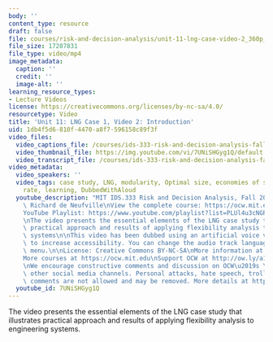 ```yaml
---
body: ''
content_type: resource
draft: false
file: courses/risk-and-decision-analysis/unit-11-lng-case-video-2_360p_16_9.mp4
file_size: 17207831
file_type: video/mp4
image_metadata:
  caption: ''
  credit: ''
  image-alt: ''
learning_resource_types:
- Lecture Videos
license: https://creativecommons.org/licenses/by-nc-sa/4.0/
resourcetype: Video
title: 'Unit 11: LNG Case 1, Video 2: Introduction'
uid: 1db4f5d6-810f-4470-a8f7-596158c89f3f
video_files:
  video_captions_file: /courses/ids-333-risk-and-decision-analysis-fall-2021/1FlS_pEWtM4mjh-XGzsHrbQvt-iF98UAz_transcript.webvtt
  video_thumbnail_file: https://img.youtube.com/vi/7UNiSHGyg1Q/default.jpg
  video_transcript_file: /courses/ids-333-risk-and-decision-analysis-fall-2021/1FlS_pEWtM4mjh-XGzsHrbQvt-iF98UAz_transcript.pdf
video_metadata:
  video_speakers: ''
  video_tags: case study, LNG, modularity, Optimal size, economies of scale, discount
    rate, learning, DubbedWithAloud
  youtube_description: "MIT IDS.333 Risk and Decision Analysis, Fall 2021\nInstructor:\
    \ Richard de Neufville\nView the complete course: https://ocw.mit.edu/courses/ids-333-risk-and-decision-analysis-fall-2021/\n\
    YouTube Playlist: https://www.youtube.com/playlist?list=PLUl4u3cNGP62jwhTqp8_1kwrkDkxZhpQC\n\
    \nThe video presents the essential elements of the LNG case study that illustrates\
    \ practical approach and results of applying flexibility analysis to engineering\
    \ systems\n\nThis video has been dubbed using an artificial voice via https://aloud.area120.google.com\
    \ to increase accessibility. You can change the audio track language in the Settings\
    \ menu.\n\nLicense: Creative Commons BY-NC-SA\nMore information at https://ocw.mit.edu/terms\n\
    More courses at https://ocw.mit.edu\nSupport OCW at http://ow.ly/a1If50zVRlQ\n\
    \nWe encourage constructive comments and discussion on OCW\u2019s YouTube and\
    \ other social media channels. Personal attacks, hate speech, trolling, and inappropriate\
    \ comments are not allowed and may be removed. More details at https://ocw.mit.edu/comments."
  youtube_id: 7UNiSHGyg1Q
---
```

The video presents the essential elements of the LNG case study that illustrates practical approach and results of applying flexibility analysis to engineering systems.